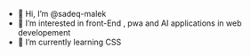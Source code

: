 - 👋 Hi, I’m @sadeq-malek
- 👀 I’m interested in front-End , pwa and AI applications in web developement
- 🌱 I’m currently learning CSS

<!---
- 💞️ I’m looking to collaborate on ...
- 📫 How to reach me ...



sadeq-malek/sadeq-malek is a ✨ special ✨ repository because its `README.md` (this file) appears on your GitHub profile.
You can click the Preview link to take a look at your changes.
--->
